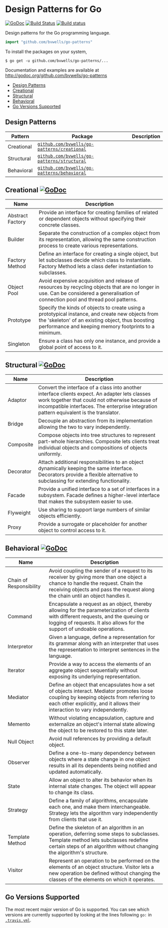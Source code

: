 # Design Patterns for Go
 
[![GoDoc](http://godoc.org/github.com/bvwells/go-patterns?status.svg)](http://godoc.org/github.com/bvwells/go-patterns)
[![Build Status](https://travis-ci.org/bvwells/go-patterns.svg?branch=master)](https://travis-ci.org/bvwells/go-patterns)
[![Build status](https://ci.appveyor.com/api/projects/status/ea2u4hpy555b6ady?svg=true)](https://ci.appveyor.com/project/bvwells/go-patterns)

Design patterns for the Go programming language.

``` go
import "github.com/bvwells/go-patterns"
```

To install the packages on your system,

```
$ go get -u github.com/bvwells/go-patterns/...
```

Documentation and examples are available at http://godoc.org/github.com/bvwells/go-patterns

 * [Design Patterns](#design-patterns)
 * [Creational](#creational)
 * [Structural](#structural)
 * [Behavioral](#behavioral)
 * [Go Versions Supported](#go-versions-supported)

## Design Patterns

Pattern    | Package                                   | Description
-----------|-------------------------------------------|------------
Creational | [`github.com/bvwells/go-patterns/creational`][creational-ref] | 
Structural | [`github.com/bvwells/go-patterns/structural`][structural-ref] | 
Behavioral | [`github.com/bvwells/go-patterns/behavioral`][behavioral-ref] | 

## Creational [![GoDoc](https://godoc.org/github.com/bvwells/go-patterns/creational?status.svg)](https://godoc.org/github.com/bvwells/go-patterns/creational)

Name       | Description
-----------|-------------------------------------------
Abstract Factory | Provide an interface for creating families of related or dependent objects without specifying their concrete classes.
Builder | Separate the construction of a complex object from its representation, allowing the same construction process to create various representations.
Factory Method | Define an interface for creating a single object, but let subclasses decide which class to instantiate. Factory Method lets a class defer instantiation to subclasses.
Object Pool | Avoid expensive acquisition and release of resources by recycling objects that are no longer in use. Can be considered a generalisation of connection pool and thread pool patterns.
Prototype | Specify the kinds of objects to create using a prototypical instance, and create new objects from the 'skeleton' of an existing object, thus boosting performance and keeping memory footprints to a minimum.
Singleton | Ensure a class has only one instance, and provide a global point of access to it.

## Structural [![GoDoc](https://godoc.org/github.com/bvwells/go-patterns/structural?status.svg)](https://godoc.org/github.com/bvwells/go-patterns/structutal)

Name       | Description
-----------|-------------------------------------------
Adaptor | Convert the interface of a class into another interface clients expect. An adapter lets classes work together that could not otherwise because of incompatible interfaces. The enterprise integration pattern equivalent is the translator.
Bridge | Decouple an abstraction from its implementation allowing the two to vary independently.
Composite | Compose objects into tree structures to represent part-whole hierarchies. Composite lets clients treat individual objects and compositions of objects uniformly.
Decorator | Attach additional responsibilities to an object dynamically keeping the same interface. Decorators provide a flexible alternative to subclassing for extending functionality.
Facade | Provide a unified interface to a set of interfaces in a subsystem. Facade defines a higher-level interface that makes the subsystem easier to use.
Flyweight | Use sharing to support large numbers of similar objects efficiently.
Proxy | Provide a surrogate or placeholder for another object to control access to it.

## Behavioral [![GoDoc](https://godoc.org/github.com/bvwells/go-patterns/behavioral?status.svg)](https://godoc.org/github.com/bvwells/go-patterns/behavioral)

Name       | Description
-----------|-------------------------------------------
Chain of Responsibility | Avoid coupling the sender of a request to its receiver by giving more than one object a chance to handle the request. Chain the receiving objects and pass the request along the chain until an object handles it.
Command | Encapsulate a request as an object, thereby allowing for the parameterization of clients with different requests, and the queuing or logging of requests. It also allows for the support of undoable operations.
Interpretor | Given a language, define a representation for its grammar along with an interpreter that uses the representation to interpret sentences in the language.
Iterator | Provide a way to access the elements of an aggregate object sequentially without exposing its underlying representation.
Mediator | Define an object that encapsulates how a set of objects interact. Mediator promotes loose coupling by keeping objects from referring to each other explicitly, and it allows their interaction to vary independently.
Memento | Without violating encapsulation, capture and externalize an object's internal state allowing the object to be restored to this state later.
Null Object | Avoid null references by providing a default object.
Observer | Define a one-to-many dependency between objects where a state change in one object results in all its dependents being notified and updated automatically.
State | Allow an object to alter its behavior when its internal state changes. The object will appear to change its class.
Strategy | Define a family of algorithms, encapsulate each one, and make them interchangeable. Strategy lets the algorithm vary independently from clients that use it.
Template Method | Define the skeleton of an algorithm in an operation, deferring some steps to subclasses. Template method lets subclasses redefine certain steps of an algorithm without changing the algorithm's structure.
Visitor | Represent an operation to be performed on the elements of an object structure. Visitor lets a new operation be defined without changing the classes of the elements on which it operates.

## Go Versions Supported

The most recent major version of Go is supported. You can see which versions are
currently supported by looking at the lines following `go:` in
[`.travis.yml`](.travis.yml).

[creational-ref]: https://godoc.org/github.com/bvwells/go-patterns/creational
[structural-ref]: https://godoc.org/github.com/bvwells/go-patterns/structural
[behavioral-ref]: https://godoc.org/github.com/bvwells/go-patterns/behavioral
